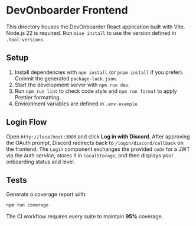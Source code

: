 # DevOnboarder Frontend

This directory houses the DevOnboarder React application built with Vite.
Node.js 22 is required. Run `mise install` to use the version defined in `.tool-versions`.

## Setup

1. Install dependencies with `npm install` (or `pnpm install` if you prefer). Commit the generated `package-lock.json`.
2. Start the development server with `npm run dev`.
3. Run `npm run lint` to check code style and `npm run format` to apply Prettier formatting.
4. Environment variables are defined in `.env.example`.

## Login Flow

Open `http://localhost:3000` and click **Log in with Discord**.
After approving the OAuth prompt, Discord redirects back to
`/login/discord/callback` on the frontend. The `Login` component exchanges the
provided `code` for a JWT via the auth service, stores it in `localStorage`, and
then displays your onboarding status and level.

## Tests

Generate a coverage report with:

```bash
npm run coverage
```

The CI workflow requires every suite to maintain **95%** coverage.
